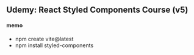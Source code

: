 ## Udemy: React Styled Components Course (v5)

#### memo

- npm create vite@latest
- npm install styled-components
